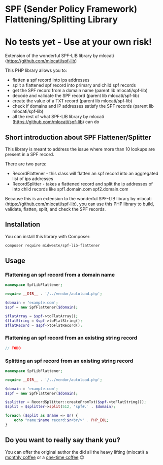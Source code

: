 # SPF (Sender Policy Framework) Flattening/Splitting Library

# No tests yet - Use at your own risk!

Extension of the wonderful SPF-LIB library by mlocati (https://github.com/mlocati/spf-lib)

This PHP library allows you to:

- flatten a spf record into ips addresses
- split a flattened spf record into primary and child spf records
- get the SPF record from a domain name (parent lib mlocati/spf-lib)
- decode and validate the SPF record (parent lib mlocati/spf-lib)
- create the value of a TXT record (parent lib mlocati/spf-lib)
- check if domains and IP addresses satisfy the SPF records (parent lib mlocati/spf-lib)
- all the rest of what SPF-LIB library by mlocati (https://github.com/mlocati/spf-lib) can do

## Short introduction about SPF Flattener/Splitter

This library is meant to address the issue where more than 10 lookups are present in a SPF record.

There are two parts:

- RecordFlattener - this class will flatten an spf record into an aggregated list of ips addresses
- RecordSplitter - takes a flattened record and split the ip addresses of into child records like spf1.domain.com spf2.domain.com

Because this is an extension to the wonderful SPF-LIB library by mlocati (https://github.com/mlocati/spf-lib), you can use this PHP library to build, validate, flatten, split, and check the SPF records.

## Installation

You can install this library with Composer:

```sh
composer require midweste/spf-lib-flattener
```

## Usage

### Flattening an spf record from a domain name

```php
namespace SpfLibFlattener;

require __DIR__ . '/../vendor/autoload.php';

$domain = 'example.com';
$spf = new SpfFlattener($domain);

$flatArray = $spf->toFlatArray();
$flatString = $spf->toFlatString();
$flatRecord = $spf->toFlatRecord();

```

### Flattening an spf record from an existing string record

```php
// TODO
```

### Splitting an spf record from an existing string record

```php
namespace SpfLibFlattener;

require __DIR__ . '/../vendor/autoload.php';

$domain = 'example.com';
$spf = new SpfFlattener($domain);

$splitter = RecordSplitter::createFromTxt($spf->toFlatString());
$split = $splitter->split(512, 'spf#.' . $domain);

foreach ($split as $name => $r) {
    echo "name:$name record:$r<br/>" . PHP_EOL;
}
```

## Do you want to really say thank you?

You can offer the original author the did all the heavy lifting (mlocati) a [monthly coffee](https://github.com/sponsors/mlocati) or a [one-time coffee](https://paypal.me/mlocati) :wink:
